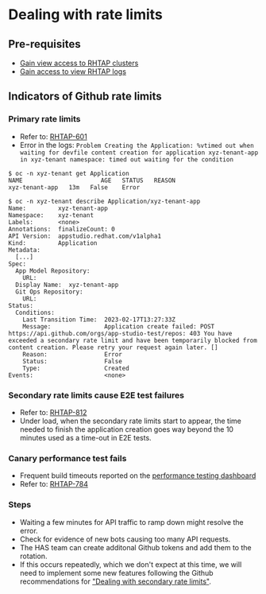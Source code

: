 # Dealing with rate limits

## Pre-requisites

* [Gain view access to RHTAP clusters](https://gitlab.cee.redhat.com/service/app-interface/-/blob/master/docs/stonesoup/sop/logs.md)
* [Gain access to view RHTAP logs](https://gitlab.cee.redhat.com/service/app-interface/-/blob/master/docs/stonesoup/sop/logs.md)

## Indicators of Github rate limits

### Primary rate limits

* Refer to: [RHTAP-601](https://issues.redhat.com/browse/RHTAP-601)
* Error in the logs: `Problem Creating the Application: %vtimed out when waiting for devfile content creation for application xyz-tenant-app in xyz-tenant namespace: timed out waiting for the condition` 

```
$ oc -n xyz-tenant get Application
NAME                      AGE   STATUS   REASON
xyz-tenant-app   13m   False    Error 

$ oc -n xyz-tenant describe Application/xyz-tenant-app
Name:         xyz-tenant-app
Namespace:    xyz-tenant
Labels:       <none>
Annotations:  finalizeCount: 0
API Version:  appstudio.redhat.com/v1alpha1
Kind:         Application
Metadata:
  [...]
Spec:
  App Model Repository:
    URL:         
  Display Name:  xyz-tenant-app
  Git Ops Repository:
    URL:  
Status:
  Conditions:
    Last Transition Time:  2023-02-17T13:27:33Z
    Message:               Application create failed: POST https://api.github.com/orgs/app-studio-test/repos: 403 You have exceeded a secondary rate limit and have been temporarily blocked from content creation. Please retry your request again later. []
    Reason:                Error
    Status:                False
    Type:                  Created
Events:                    <none> 
```

### Secondary rate limits cause E2E test failures

* Refer to: [RHTAP-812](https://issues.redhat.com/browse/RHTAP-812)
* Under load, when the secondary rate limits start to appear, the time needed to finish the application creation goes way beyond the 10 minutes used as a time-out in E2E tests.

### Canary performance test fails

* Frequent build timeouts reported on the [performance testing dashboard](http://kibana.intlab.perf-infra.lab.eng.rdu2.redhat.com/app/dashboards#/view/01508c40-d5e0-11ed-a972-8971ce66b77d)
* Refer to: [RHTAP-784](https://issues.redhat.com/browse/RHTAP-784)

### Steps

* Waiting a few minutes for API traffic to ramp down might resolve the error.
* Check for evidence of new bots causing too many API requests.
* The HAS team can create additonal Github tokens and add them to the rotation.
* If this occurs repeatedly, which we don't expect at this time, we will need to implement some new features following the Github recommendations for ["Dealing with secondary rate limits"](https://docs.github.com/en/rest/guides/best-practices-for-integrators?apiVersion=2022-11-28#dealing-with-secondary-rate-limits).
